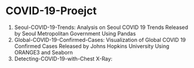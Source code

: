 # COVID-19-Proejct
1. Seoul-COVID-19-Trends: Analysis on Seoul COVID 19 Trends Released by Seoul Metropolitan Government Using Pandas
2. Global-COVID-19-Confirmed-Cases: Visualization of Global COVID 19 Confirmed Cases Released by Johns Hopkins University Using ORANGE3 and Seaborn
3. Detecting-COVID-19-with-Chest X-Ray:
 
